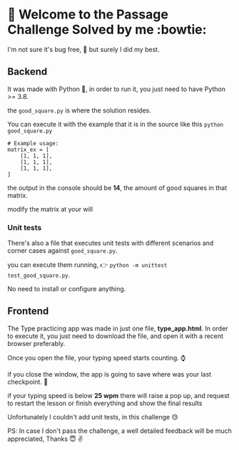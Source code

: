 # 👋 Welcome to the Passage Challenge Solved by me :bowtie:

I'm not sure it's bug free, :ant: but surely I did my best. 


## Backend

It was made with Python :snake:, in order to run it, you just need to have Python >= 3.8.

the `good_square.py` is where the solution resides. 

You can execute it with the example that it is in the source like this
`python good_square.py`

```
# Example usage:
matrix_ex = [
    [1, 1, 1],
    [1, 1, 1],
    [1, 1, 1],
]
``` 
the output in the console should be **14**, the amount of good squares in that matrix.

modify the matrix at your will

### Unit tests

There's also a file that executes unit tests with different scenarios and corner cases against `good_square.py`.

you can execute them running, :point_right: `python -m unittest test_good_square.py`. 

No need to install or configure anything.


## Frontend

The Type practicing app was made in just one file, **type_app.html**.
In order to execute it, you just need to download the file, and open it with a recent browser preferably.

Once you open the file, your typing speed starts counting. :watch:

if you close the window, the app is going to save where was your last checkpoint. :floppy_disk:

if your typing speed is below **25 wpm** there will raise a pop up, and request to restart the lesson or finish everything and show the final results

Unfortunately I couldn't add unit tests, in this challenge :sweat: 

PS: In case I don't pass the challenge, a well detailed feedback will be much appreciated, Thanks :innocent: :v:


